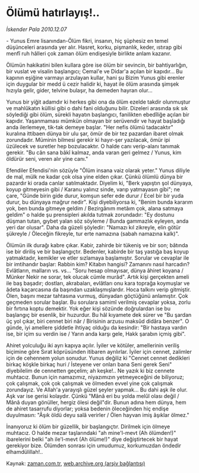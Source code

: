 # Ölümü hatırlayış!..

*İskender Pala 2010.12.07*

<td class="columnist-detail">
<p>- Yunus Emre lisanından-Ölüm fikri, insanın, hiç şüphesiz en temel düşünceleri arasında yer alır. Hasret, korku, pişmanlık, keder, ıstırap gibi menfî ruh hâlleri çok zaman ölüm endişesiyle birlikte anlam kazanır.</p>
<p>
<div id="haberMetinDiv">
<p>Ölümün hakikatini bilen kullara göre ise ölüm bir sevincin, bir bahtiyarlığın, bir vuslat ve visalin başlangıcı; Cemal'e ve Didar'a açılan bir kapıdır... Bu kapının eşiğine varmayı arzulayan kullar, hani şu Bizim Yunus gibi erenler için duygular bir medd ü cezir halidir ki, hayat ile ölüm arasında şimşek hızıyla gelir, gider, telvine bulaşır, ha demeden hayran olur...
<p>Yunus bir yiğit adamdır ki herkes gibi ona da ölüm ezelde takdir olunmuştur ve mahlûkatın küllisi gibi o dahi fani olduğunu bilir. Dizeleri arasında sık sık söylediği gibi ölüm, sürekli hayatın başlangıcı, fanilikten ebedîliğe açılan bir kapıdır. Yaşanmaması mümkün olmayan bir serüvendir ve hayat başladığı anda ilerlemeye, tik-tak demeye başlar. "Her nefis ölümü tadacaktır" kuralına ittibaen dünya bir ulu şar, ömür de bir tez pazardan ibaret olmak zorundadır. Müminin bilmesi gerekir ki hayır-şer yazılacak, ömür ipi üzülecek ve suretler hep bozulacaktır. O halde canı verip-alanı tanımak gerekir. "Bu cân sana bâkî kalmaz, anda varan geri gelmez / Yunus, kim öldürür seni, veren alır yine canı."
<p>Efendiler Efendisi'nin sözüyle "Ölüm insana vaiz olarak yeter." Yunus diliyle de mal, mülk ne kadar çok olsa yine elden çıkar. Çünkü ölümlü dünya bir pazardır ki orada canlar satılmaktadır. Diyelim ki, "Berk yapıştın şol dünyaya, koyup gitmeyesin gibi / Karanu yalınız sinde, varıp yatmayasın gibi"; ne çare, "Günde birin gide durur, komşun sefer ede durur / Ecel bir bir yuda durur, bu dünyaya mağrur nedir". Kişi diyebiliyorsa ki, "Benim bunda kararım yok, ben bunda gitmeye geldim / Bezirgânım metâım çok, alana satmaya geldim" o halde şu prensipleri akılda tutmak zorundadır: "Ey dostunu düşman tutan, gıybet yalan söz söyleme / Bunda gammazlık eyleyen, anda yeri dar olusar". Daha da güzeli şöyledir: "Namazı kıl zikreyle, elin götür şükreyle / Öleceğin fikreyle, tur erte namazına (sabah namazına kalk)".
<p>Ölümün ilk durağı kabre çıkar. Kabir, zahirde bir tükeniş ve bir son; bâtında ise bir diriliş ve bir başlangıçtır. Bedenler, kabirde bir taş yastığa baş koyup yatmaktadır, kemikler ve etler sızlamaya başlamıştır. Sorular ve cevaplar ile bir imtihandır başlar: Rabbin kim? Kitabın hangisi? Zamanını nasıl harcadın? Evlâtların, malların vs. vs... "Soru hesap olmayısar, dünya âhiret koyana / Münker Nekir ne sorar, tek olucak cümle murâd". Artık kişi gerçekten ameli ile baş başadır; dostları, akrabaları, evlâtları onu kara toprağa koymuşlar ve âdeta kaçarcasına da başından uzaklaşmışlardır. Hoca talkını verip gitmiştir. Ölen, başını mezar tahtasına vurmuş, dünyadan göçtüğünü anlamıştır. Çok geçmeden sorular başlar. Bu sorulara samimî verilmiş cevaplar yoksa, zorlu bir fırtına koptu demektir. Yok eğer kişi sözünde doğrulardan ise bu başlangıç bir esenlik, bir huzurdur. Bu hâl kıyamete dek sürer ve "Bu şardan üç yol çıkar, biri cennet biri nâr / Birisinin arzusu maksûd didâra benzer". O günde, iyi amellere şiddetle ihtiyaç olduğu da kesindir: "Bir hastaya vardın ise, bir içim su verdin ise / Yarın anda karşı gele, Hakk şarabın içmiş gibi".
<p>Ahiret yolculuğu iki ayrı kapıya açılır. İyiler ve kötüler, amellerinin veriliş biçimine göre Sırat köprüsünden itibaren ayrılırlar. İyiler için cennet, zalimler için de cehennem yolun sonudur. Yunus değiliz ki "Cennet cennet dedikleri birkaç köşkle birkaç huri / İsteyene ver onları bana Seni gerek Seni" diyebilelim de cennetten geçelim; ah keşke!.. Ne yazık ki biz cennete muhtacız. Bunun için namazımız, niyazımızın yetmeyeceğini de biliyoruz; çok çalışmak, çok çok çalışmak ve ölmeden evvel yine çok çalışmak zorundayız. Ve Allah'a yarayışlı güzel şeyler yapmak... Bu dahi aşk ile olur. Aşk var ise gerisi kolaydır. Çünkü "Mânâ eri bu yolda melûl olası değil / Mânâ duyan gönüller, hergiz ölesi değil"dir. Bunun adına hem dünya, hem de ahiret tasarrufu diyorlar; yoksa bedenin öleceğinden hiç endişe duyulmasın: "Âşık öldü deyu salâ verirler / Ölen hayvan imiş âşıklar ölmez."
<p>İnanıyoruz ki ölüm bir güzellik, bir başlangıçtır. Dirilmek için ölmeye muhtacız. O halde mezar taşlarındaki "ah mine'l-mevt (Ah ölümden!)" ibarelerini belki "ah ile'l-mevt (Ah ölüme!)" diye değiştirtecek bir hayat gerekiyor bize. Ölümden sonrası için umudumuz, korkumuzdan öndedir elhamdülillah!..</p></p></p></p></p></p></div>
</p>
<a href="http://web.archive.org/web/20110211114841/mailto:i.pala@zaman.com.tr">
</a></td>

Kaynak: [zaman.com.tr](http://zaman.com.tr/yazar.do?yazino=1061876), [web.archive.org (arşiv bağlantısı)](http://web.archive.org/web/20110211114841/http://www.zaman.com.tr:80/yazar.do?yazino=1061876)
